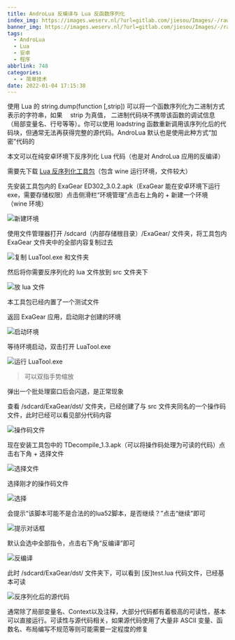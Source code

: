 ```yaml
---
title: AndroLua 反编译与 Lua 反函数序列化
index_img: https://images.weserv.nl/?url=gitlab.com/jiesou/Images/-/raw/main/Markor/2022/03/862-cover_AndroLua+反编译与+Lua+反函数序列化.png
banner_img: https://images.weserv.nl/?url=gitlab.com/jiesou/Images/-/raw/main/Markor/2022/03/862-cover_AndroLua+反编译与+Lua+反函数序列化.png
tags:
  - AndroLua
  - Lua
  - 安卓
  - 程序
abbrlink: 748
categories:
  - - 简单技术
date: 2022-01-04 17:15:38
---
```


使用 Lua 的 string.dump(function \[,strip\]) 可以将一个函数序列化为二进制方式表示的字符串，如果　 strip 为真值， 二进制代码块不携带该函数的调试信息 （局部变量名、行号等等）。你可以使用 loadstring 函数重新调用该序列化后的代码块，但通常无法再获得完整的源代码。AndroLua 默认也是使用此种方式“加密”代码的

本文可以在纯安卓环境下反序列化 Lua 代码（也是对 AndroLua 应用的反编译）

需要先下载 [Lua 反序列化工具包](http://ctpan.jiecs.top/f/32856022-532962471-147103)（包含 wine 运行环境，文件较大）

先安装工具包内的 ExaGear ED302\_3.0.2.apk（ExaGear 能在安卓环境下运行 exe，需要存储权限）点击侧滑栏“环境管理”点击右上角的 + 新建一个环境（wine 环境）

![新建环境](https://s4.ax1x.com/2022/01/04/TLrZQg.jpg)

使用文件管理器打开 /sdcard（内部存储根目录）/ExaGear/ 文件夹，将工具包内 ExaGear 文件夹中的全部内容复制过去

![复制 LuaTool.exe 和文件夹](https://s4.ax1x.com/2022/01/04/TLyVbj.jpg)

然后将你需要反序列化的 lua 文件放到 src 文件夹下

![放 lua 文件](https://s4.ax1x.com/2022/01/04/TLcEAs.jpg)

本工具包已经内置了一个测试文件

返回 ExaGear 应用，启动刚才创建的环境

![启动环境](https://s4.ax1x.com/2022/01/04/TLcVNn.jpg)

等待环境启动，双击打开 LuaTool.exe

![运行 LuaTool.exe](https://s4.ax1x.com/2022/01/04/TLcn3V.jpg)

> 可以双指手势缩放

弹出一个批处理窗口后会闪退，是正常现象

查看 /sdcard/ExaGear/dst/ 文件夹，已经创建了与 src 文件夹同名的一个操作码文件，此时已经可以看见部分代码内容

![操作码文件](https://s4.ax1x.com/2022/01/04/TLcucT.jpg)

现在安装工具包中的 TDecompile\_1.3.apk（可以将操作码处理为可读的代码）点击右下角 + 选择文件

![选择文件](https://s4.ax1x.com/2022/01/04/TLcQuF.jpg)

选择刚才的操作码文件

![选择](https://s4.ax1x.com/2022/01/04/TLcKjU.jpg)

会提示“该脚本可能不是合法的的lua52脚本，是否继续？”点击“继续”即可

![提示对话框](https://s4.ax1x.com/2022/01/04/TLc1HJ.jpg)

默认会选中全部指令，点击右下角“反编译”即可

![反编译](https://s4.ax1x.com/2022/01/04/TLc8E9.jpg)

此时 /sdcard/ExaGear/dst/ 文件夹下，可以看到 \[反\]test.lua 代码文件，已经基本可读

![反序列化后的源代码](https://s4.ax1x.com/2022/01/04/TLcGNR.jpg)

通常除了局部变量名、Context以及注释，大部分代码都有着极高的可读性，基本可以直接运行。可读性与源代码相关，如果源代码使用了大量非 ASCII 变量、函数名、布局编写不规范等则可能需要一定程度的修复
